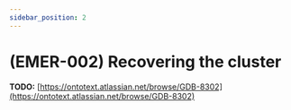 ```yaml
---
sidebar_position: 2
---
```


# (EMER-002) Recovering the cluster

**TODO:** [https://ontotext.atlassian.net/browse/GDB-8302](https://ontotext.atlassian.net/browse/GDB-8302)
